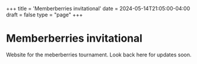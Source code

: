 +++
title = 'Memberberries invitational'
date = 2024-05-14T21:05:00-04:00
draft = false
type = "page"
+++

# Memberberries invitational
Website for the meberberries tournament. Look back here for updates soon.